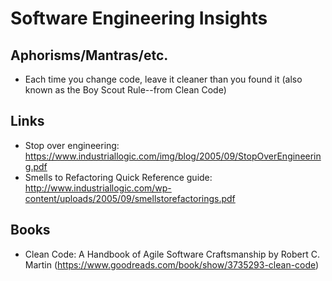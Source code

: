 Software Engineering Insights
=============================

Aphorisms/Mantras/etc.
----------------------

* Each time you change code, leave it cleaner than you found it (also known as the Boy Scout Rule--from Clean Code)

Links
-----

* Stop over engineering: https://www.industriallogic.com/img/blog/2005/09/StopOverEngineering.pdf
* Smells to Refactoring Quick Reference guide: http://www.industriallogic.com/wp-content/uploads/2005/09/smellstorefactorings.pdf

Books
-----

* Clean Code: A Handbook of Agile Software Craftsmanship by Robert C. Martin (https://www.goodreads.com/book/show/3735293-clean-code)
